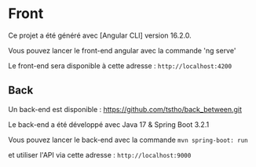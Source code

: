 # Front

Ce projet a été généré avec [Angular CLI] version 16.2.0.

Vous pouvez lancer le front-end angular avec la commande 'ng serve'

Le front-end sera disponible à cette adresse : `http://localhost:4200`

## Back

Un back-end est disponible : https://github.com/tstho/back_between.git

Le back-end a été développé avec Java 17 & Spring Boot 3.2.1

Vous pouvez lancer le back-end avec la commande `mvn spring-boot: run`
 
et utiliser l'API via cette adresse : `http://localhost:9000`

